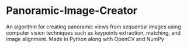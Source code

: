 # Panoramic-Image-Creator
An algorithm for creating panoramic views from sequential images using computer vision techniques such as keypoints extraction, matching, and image alignment. Made in Python along with OpenCV and NumPy

